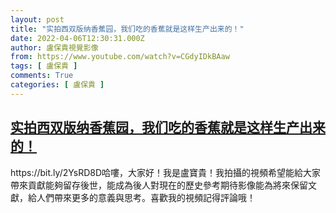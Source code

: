 ```yaml
---
layout: post
title: "实拍西双版纳香蕉园，我们吃的香蕉就是这样生产出来的！"
date: 2022-04-06T12:30:31.000Z
author: 盧保貴視覺影像
from: https://www.youtube.com/watch?v=CGdyIDkBAaw
tags: [ 盧保貴 ]
comments: True
categories: [ 盧保貴 ]
---
```

<!--1649248231000-->
[实拍西双版纳香蕉园，我们吃的香蕉就是这样生产出来的！](https://www.youtube.com/watch?v=CGdyIDkBAaw)
------

<div>
https://bit.ly/2YsRD8D哈嘍，大家好！我是盧寶貴！我拍攝的視頻希望能給大家帶來貢獻能夠留存後世，能成為後人對現在的歷史參考期待影像能為將來保留文獻，給人們帶來更多的意義與思考。喜歡我的視頻記得評論哦！
</div>
